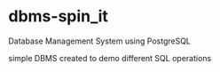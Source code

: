 # dbms-spin_it
Database Management System using PostgreSQL

simple DBMS created to demo different SQL operations

